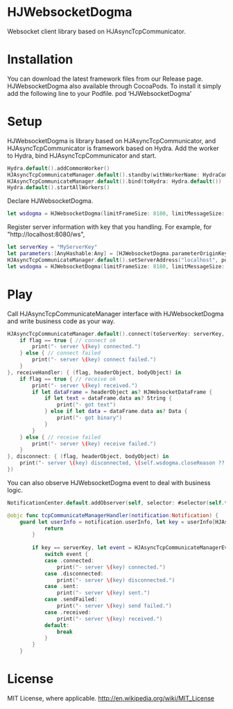 HJWebsocketDogma
============

Websocket client library based on HJAsyncTcpCommunicator.

# Installation

You can download the latest framework files from our Release page.
HJWebsocketDogma also available through CocoaPods. To install it simply add the following line to your Podfile.
pod ‘HJWebsocketDogma’

# Setup

HJWebsocketDogma is library based on HJAsyncTcpCommunicator, and HJAsyncTcpCommunicator is framework based on Hydra.
Add the worker to Hydra, bind HJAsyncTcpCommunicator and start.

```swift
Hydra.default().addCommonWorker()
HJAsyncTcpCommunicateManager.default().standby(withWorkerName: HydraCommonWorkerName)
HJAsyncTcpCommunicateManager.default().bind(toHydra: Hydra.default())
Hydra.default().startAllWorkers()
```

Declare HJWebsocketDogma.

```swift
let wsdogma = HJWebsocketDogma(limitFrameSize: 8180, limitMessageSize: 1024*1024*10)
```

Register server information with key that you handling.
For example, for "http://localhost:8080/ws",

```swift
let serverKey = "MyServerKey"
let parameters:[AnyHashable:Any] = [HJWebsocketDogma.parameterOriginKey:"http://localhost:8080/ws, HJWebsocketDogma.parameterEndpointKey:"ws"];
HJAsyncTcpCommunicateManager.default().setServerAddress("localhost", port: 8080, parameters: parameters, forKey: serverKey)
let wsdogma = HJWebsocketDogma(limitFrameSize: 8180, limitMessageSize: 1024*1024*10)
```

# Play

Call HJAsyncTcpCommunicateManager interface with HJWebsocketDogma and write business code as your way.

```swift
HJAsyncTcpCommunicateManager.default().connect(toServerKey: serverKey, timeout: 3.0, dogma: wsdogma, connectHandler: { (flag, headerObject, bodyObject) in
    if flag == true { // connect ok
        print("- server \(key) connected.")
    } else { // connect failed
        print("- server \(key) connect failed.")
    }
}, receiveHandler: { (flag, headerObject, bodyObject) in
    if flag == true { // receive ok
        print("- server \(key) received.")
        if let dataFrame = headerObject as? HJWebsocketDataFrame {
            if let text = dataFrame.data as? String {
                print("- got text")
            } else if let data = dataFrame.data as? Data {
                print("- got binary")
            }
        }
    } else { // receive failed
        print("- server \(key) receive failed.")
    }
}, disconnect: { (flag, headerObject, bodyObject) in
    print("- server \(key) disconnected, \(self.wsdogma.closeReason ?? "done").")
})
```

You can also observe HJWebsocketDogma event to deal with business logic.

```swift
NotificationCenter.default.addObserver(self, selector: #selector(self.tcpCommunicateManagerHandler(notification:)), name: NSNotification.Name(rawValue: HJAsyncTcpCommunicateManagerNotification), object: nil)
```

```swift
@objc func tcpCommunicateManagerHandler(notification:Notification) {
	guard let userInfo = notification.userInfo, let key = userInfo[HJAsyncTcpCommunicateManagerParameterKeyServerKey] as? String, let event = userInfo[HJAsyncTcpCommunicateManagerParameterKeyEvent] as? Int else {
            return
        }
        
        if key == serverKey, let event = HJAsyncTcpCommunicateManagerEvent(rawValue: event) {
            switch event {
            case .connected:
                print("- server \(key) connected.")
            case .disconnected:
                print("- server \(key) disconnected.")
            case .sent:
                print("- server \(key) sent.")
            case .sendFailed:
                print("- server \(key) send failed.")
            case .received:
                print("- server \(key) received.")
            default:
                break
            }
        }
    }
```

# License

MIT License, where applicable. http://en.wikipedia.org/wiki/MIT_License
